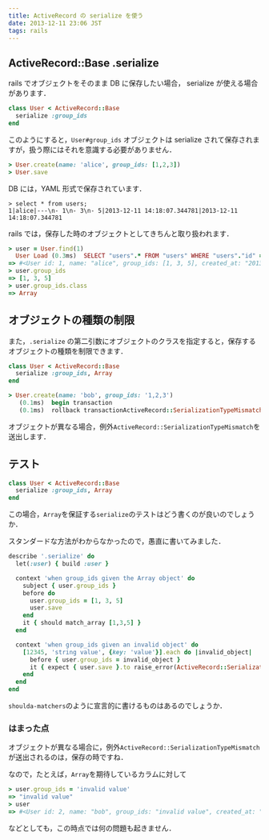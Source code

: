 ```yaml
---
title: ActiveRecord の serialize を使う
date: 2013-12-11 23:06 JST
tags: rails
---
```


## ActiveRecord::Base .serialize

rails でオブジェクトをそのまま DB に保存したい場合， serialize が使える場合があります．

```ruby
class User < ActiveRecord::Base
  serialize :group_ids
end
```

このようにすると，`User#group_ids` オブジェクトは serialize されて保存されますが，扱う際にはそれを意識する必要がありません．

```ruby
> User.create(name: 'alice', group_ids: [1,2,3])
> User.save
```

DB には，YAML 形式で保存されています．

```
> select * from users;
1|alice|---\n- 1\n- 3\n- 5|2013-12-11 14:18:07.344781|2013-12-11 14:18:07.344781
```

rails では，保存した時のオブジェクトとしてきちんと取り扱われます．

```ruby
> user = User.find(1)
  User Load (0.3ms)  SELECT "users".* FROM "users" WHERE "users"."id" = ? LIMIT 1  [["id", 1]]
=> #<User id: 1, name: "alice", group_ids: [1, 3, 5], created_at: "2013-12-11 14:18:07", updated_at: "2013-12-11 14:18:07">
> user.group_ids
=> [1, 3, 5]
> user.group_ids.class
=> Array
```

## オブジェクトの種類の制限

また，`.serialize` の第二引数にオブジェクトのクラスを指定すると，保存するオブジェクトの種類を制限できます．

```ruby
class User < ActiveRecord::Base
  serialize :group_ids, Array
end
```

```ruby
> User.create(name: 'bob', group_ids: '1,2,3')
   (0.1ms)  begin transaction
   (0.1ms)  rollback transactionActiveRecord::SerializationTypeMismatch: Attribute was supposed to be a Array, but was a String. -- "1,2,3"
```

オブジェクトが異なる場合，例外`ActiveRecord::SerializationTypeMismatch`を送出します．

## テスト

```ruby
class User < ActiveRecord::Base
  serialize :group_ids, Array
end
```

この場合，`Array`を保証する`serialize`のテストはどう書くのが良いのでしょうか．

スタンダードな方法がわからなかったので，愚直に書いてみました．

```ruby
describe '.serialize' do
  let(:user) { build :user }

  context 'when group_ids given the Array object' do
    subject { user.group_ids }
    before do
      user.group_ids = [1, 3, 5]
      user.save
    end
    it { should match_array [1,3,5] }
  end

  context 'when group_ids given an invalid object' do
    [12345, 'string value', {key: 'value'}].each do |invalid_object|
      before { user.group_ids = invalid_object }
      it { expect { user.save }.to raise_error(ActiveRecord::SerializationTypeMismatch) }
    end
  end
end
```

`shoulda-matchers`のように宣言的に書けるものはあるのでしょうか．

### はまった点

オブジェクトが異なる場合に，例外`ActiveRecord::SerializationTypeMismatch`が送出されるのは，保存の時ですね．

なので，たとえば，`Array`を期待しているカラムに対して

```ruby
> user.group_ids = 'invalid value'
=> "invalid value"
> user
=> #<User id: 2, name: "bob", group_ids: "invalid value", created_at: "2013-12-11 14:25:27", updated_at: "2013-12-11 14:25:27">
```

などとしても，この時点では何の問題も起きません．
